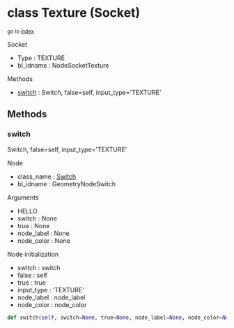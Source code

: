 # class Texture (Socket)

<sub>go to [index](/docs/index.md)</sub>

Socket
 - Type : TEXTURE
 - bl_idname : NodeSocketTexture

Methods
 - [switch](#switch) : Switch, false=self, input_type='TEXTURE'

## Methods

### switch

Switch, false=self, input_type='TEXTURE'

Node
 - class_name : [Switch](/docs/classes/Switch.md)
 - bl_idname : GeometryNodeSwitch

Arguments
 - HELLO
 - switch : None
 - true : None
 - node_label : None
 - node_color : None

Node initialization
 - switch : switch
 - false : self
 - true : true
 - input_type : 'TEXTURE'
 - node_label : node_label
 - node_color : node_color

``` python
def switch(self, switch=None, true=None, node_label=None, node_color=None):
```